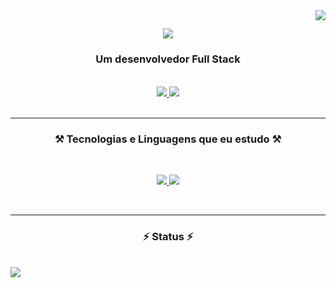 <img align="right" src="https://visitor-badge.laobi.icu/badge?page_id=jcsalerno.jcsalerno" />

<h2 align="center">
 <a href="https://git.io/typing-svg">
  <img src="https://readme-typing-svg.demolab.com?font=Fira+Code&weight=700&pause=1000&color=209652&random=false&width=435&lines=Ol%C3%A1%2C+eu+sou+o+Julio+Cesar!+%F0%9F%96%96;Eu+sou+Estudante+de+ADS;Estudante+de+Redes+de+Computadores;Eu+sou+Analista+de+Suporte;Eu+sou+DevOps+Jr;Eu+sou+Desenvolvedor+Full+Stack" />
 </a>
 </h2>

<h3 align="center">Um desenvolvedor Full Stack</h3>

 <br/>

 <div align="center">
  <a href=""mailto:contato.jcsalerno@gamil.com">
   <img src="https://img.shields.io/badge/Gmail-D14836?style=for-the-badge&logo=gmail&logoColor=white" target="_blank" />
  </a>

  <a href="https://www.linkedin.com/in/juliocesar-devop/" target="_blank">
   <img src="https://img.shields.io/badge/LinkedIn-0077B5?style=for-the-badge&logo=linkedin&logoColor=white" target="_blank" />
  </a>
  </div>
<br/>
<hr/>

<h3 align="center"> ⚒️ Tecnologias e Linguagens que eu estudo ⚒️</h3>
<br/>
 <p align="center">
  <a href="https://skillicons.dev">
    <img src="https://skillicons.dev/icons?i=nodejs,php,postman,py,react,vscode,wordpress,go" />
    <img src="https://skillicons.dev/icons?i=kubernetes,docker,c,aws,cpp,css,github,html,js,laravel,linux" />
  </a>
</p>
<br/>
<hr/>

<h3 align="center">⚡ Status ⚡</h2>
<br>
<div align="center>
 <img src="https://github-readme-stats.vercel.app/api/top-langs/?username=jcsalerno" />
 <img src="https://github-readme-stats.vercel.app/api?username=jcsalerno&show_icons=true&theme=dark" />
</div>


